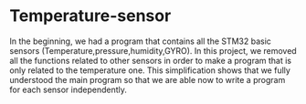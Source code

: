 # Temperature-sensor
In the beginning, we had a program that contains all the STM32 basic sensors (Temperature,pressure,humidity,GYRO). In this project, we removed all the functions related to other sensors in order to make a program that is only related to the temperature one. This simplification shows that we fully understood the main program so that we are able now to write a program for each sensor independently.
